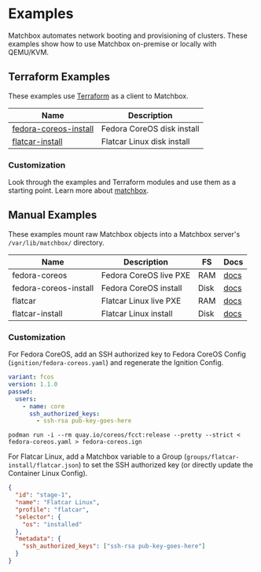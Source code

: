 # Examples

Matchbox automates network booting and provisioning of clusters. These examples show how to use Matchbox on-premise or locally with QEMU/KVM.

## Terraform Examples

These examples use [Terraform](https://www.terraform.io/intro/) as a client to Matchbox.

| Name                          | Description                   |
|-------------------------------|-------------------------------|
| [fedora-coreos-install](terraform/fedora-coreos-install) | Fedora CoreOS disk install |
| [flatcar-install](terraform/flatcar-install) | Flatcar Linux disk install |

### Customization

Look through the examples and Terraform modules and use them as a starting point. Learn more about [matchbox](../docs/matchbox.md).

## Manual Examples

These examples mount raw Matchbox objects into a Matchbox server's `/var/lib/matchbox/` directory.

| Name          | Description                  | FS  | Docs  |
|---------------|------------------------------|-----|-------|
| fedora-coreos | Fedora CoreOS live PXE       | RAM | [docs](https://docs.fedoraproject.org/en-US/fedora-coreos/live-booting/) |
| fedora-coreos-install | Fedora CoreOS install | Disk | [docs](https://docs.fedoraproject.org/en-US/fedora-coreos/bare-metal/) |
| flatcar       | Flatcar Linux live PXE       | RAM | [docs](https://docs.flatcar-linux.org/os/booting-with-ipxe/) |
| flatcar-install | Flatcar Linux install      | Disk | [docs](https://docs.flatcar-linux.org/os/booting-with-ipxe/) |

### Customization

For Fedora CoreOS, add an SSH authorized key to Fedora CoreOS Config (`ignition/fedora-coreos.yaml`) and regenerate the Ignition Config.

```yaml
variant: fcos
version: 1.1.0
passwd:
  users:
    - name: core
      ssh_authorized_keys:
        - ssh-rsa pub-key-goes-here
```

```
podman run -i --rm quay.io/coreos/fcct:release --pretty --strict < fedora-coreos.yaml > fedora-coreos.ign
```

For Flatcar Linux, add a Matchbox variable to a Group (`groups/flatcar-install/flatcar.json`) to set the SSH authorized key (or directly update the Container Linux Config).

```json
{
  "id": "stage-1",
  "name": "Flatcar Linux",
  "profile": "flatcar",
  "selector": {
    "os": "installed"
  },
  "metadata": {
    "ssh_authorized_keys": ["ssh-rsa pub-key-goes-here"]
  }
}
```
